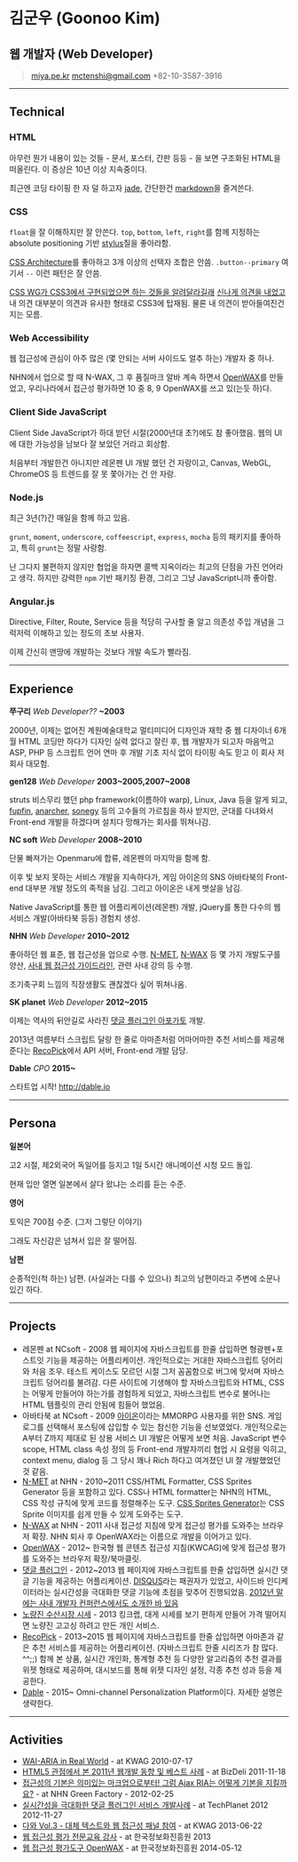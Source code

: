 # 김군우 (Goonoo Kim)
## 웹 개발자 (Web Developer)

> [miya.pe.kr](http://miya.pe.kr)
> [mctenshi@gmail.com](mailto:mctenshi@gmail.com)
> +82-10-3587-3916

------

## Technical

### HTML

아무런 뭔가 내용이 있는 것들 - 문서, 포스터, 간판 등등 - 을 보면 구조화된
HTML을 떠올린다. 이 증상은 10년 이상 지속중이다.

최근엔 코딩 타이핑 한 자 덜 하고자 [jade](http://jade-lang.com/), 간단한건
[markdown](http://daringfireball.net/projects/markdown/)을 즐겨쓴다.

### CSS

`float`을 잘 이해하지만 잘 안쓴다. `top`, `bottom`, `left`, `right`를 함께 
지정하는 absolute positioning 기반 [stylus](http://learnboost.github.io/stylus/)질을 좋아라함.

[CSS Architecture](http://mctenshi.tumblr.com/post/50642874121/css-architecture)를
좋아하고 3개 이상의 선택자 조합은 안씀. `.button--primary` 여기서 `--` 이런 패턴은
잘 안씀.

[CSS WG가 CSS3에서 구현되었으면 하는 것들을 알려달라길래](http://www.webstandards.org/2008/01/18/tell-the-css-wg-what-you-want-from-css3/)
[신나게 의견을 내었고](http://wordpress.miya.pe.kr/2008/02/13/some-css3-idea/)
내 의견 대부분이 의견과 유사한 형태로 CSS3에 탑재됨. 물론 내 의견이
받아들여진건지는 모름.

### Web Accessibility

웹 접근성에 관심이 아주 많은 (몇 안되는 서버 사이드도 얼추 하는) 개발자 중 하나.

NHN에서 업으로 할 때 N-WAX, 그 후 품질마크 알바 계속 하면서 [OpenWAX](http://openwax.miya.pe.kr)를
만들었고, 우리나라에서 접근성 평가하면 10 중 8, 9 OpenWAX를 쓰고 있(는듯 하)다.

### Client Side JavaScript

Client Side JavaScript가 하대 받던 시절(2000년대 초?)에도 참 좋아했음. 웹의 UI에
대한 가능성을 남보다 잘 보았던 거라고 회상함.

처음부터 개발한건 아니지만 레몬펜 UI 개발 했던 건 자랑이고, Canvas, WebGL, ChromeOS
등 트렌드를 잘 못 쫓아가는 건 안 자랑.

### Node.js

최근 3년(?)간 매일을 함께 하고 있음.

`grunt`, `moment`, `underscore`, `coffeescript`, `express`, `mocha` 등의 패키지를
좋아하고, 특히 `grunt`는 정말 사랑함.

난 그다지 불편하지 않지만 협업을 하자면 콜백 지옥이라는 최고의 단점을 가진
언어라고 생각. 하지만 강력한 `npm` 기반 패키징 환경, 그리고 그냥
JavaScript니까 좋아함.

### Angular.js

Directive, Filter, Route, Service 등을 적당히 구사할 줄 알고 의존성 주입 개념을
그럭저럭 이해하고 있는 정도의 초보 사용자.

이제 간신히 맨땅에 개발하는 것보다 개발 속도가 빨라짐.

------

## Experience

**쭈구리** *Web Developer??* __~2003__

2000년, 이제는 없어진 계원예술대학교 멀티미디어 디자인과 재학 중 웹 디자이너
6개월 HTML 코딩만 하다가 디자인 실력 없다고 잘린 후, 웹 개발자가 되고자 마음먹고
ASP, PHP 등 스크립트 언어 연마 후 개발 기초 지식 없이 타이핑 속도 믿고 이 회사
저 회사 대모험.

**gen128** *Web Developer* __2003~2005,2007~2008__

struts 비스무리 했던 php framework(이름하야 warp), Linux, Java 등을 알게 되고,
[fupfin](https://www.facebook.com/fupfin), [anarcher](https://www.facebook.com/anarcher),
[sonegy](https://www.facebook.com/sonegy) 등의 고수들의 가르침을 하사 받지만,
군대를 다녀와서 Front-end 개발을 하겠다며 설치다 망해가는 회사를 뛰쳐나감.

**NC soft** *Web Developer* __2008~2010__

단물 빠져가는 Openmaru에 합류, 레몬펜의 마지막을 함께 함.

이후 빛 보지 못하는 서비스 개발을 지속하다가,
게임 아이온의 SNS 아바타북의 Front-end 대부분 개발 정도의 족적을 남김.
그리고 아이온은 내게 뱃살을 남김.

Native JavaScript를 통한 웹 어플리케이션(레몬펜) 개발, jQuery를 통한
다수의 웹 서비스 개발(아바타북 등등) 경험치 생성.

**NHN** *Web Developer* __2010~2012__

좋아하던 웹 표준, 웹 접근성을 업으로 수행. [N-MET](http://nuli.navercorp.com/sharing/fe/nmet),
[N-WAX](http://nuli.navercorp.com/sharing/fe/nwax) 등 몇 가지 개발도구를 양산,
[사내 웹 접근성 가이드라인](http://nuli.navercorp.com/sharing/a11y/nwcag), 관련
사내 강의 등 수행.

조기축구회 느낌의 직장생활도 괜찮겠다 싶어 뛰쳐나옴.

**SK planet** *Web Developer* __2012~2015__

이제는 역사의 뒤안길로 사라진 [댓글 플러그인 아포가토](http://readme.skplanet.com/?p=3161) 개발.

2013년 여름부터 스크립트 달랑 한 줄로 아마존처럼 어마어마한 추천 서비스를
제공해준다는 [RecoPick](https://recopick.com/)에서 API 서버, Front-end 개발 담당.

**Dable** *CPO* __2015~__

스타트업 시작! http://dable.io

------

## Persona

**일본어**

고2 시절, 제2외국어 독일어를 등지고 1일 5시간 애니메이션 시청 모드 돌입.

현재 입만 열면 일본에서 살다 왔냐는 소리를 듣는 수준.

**영어**

토익은 700점 수준. (그저 그렇단 이야기)

그래도 자신감은 넘쳐서 입은 잘 떨어짐.

**남편**

순종적인(척 하는) 남편. (사실과는 다를 수 있으나) 최고의 남편이라고 주변에
소문나 있긴 하다.

------

## Projects

* 레몬펜 at NCsoft - 2008
  웹 페이지에 자바스크립트를 한줄 삽입하면 형광펜+포스트잇 기능을 제공하는
  어플리케이션.
  개인적으로는 거대한 자바스크립트 덩어리와 처음 조우. 테스트 케이스도 모르던 
  시절 그저 꼼꼼함으로 버그에 맞서며 자바스크립트 덩어리를 불려감.
  다른 사이트에 기생해야 할 자바스크립트와 HTML, CSS는 어떻게 만들어야 하는가를
  경험하게 되었고, 자바스크립트 변수로 불어나는 HTML 템플릿의 관리 안됨에 힘들어
  했었음.
* 아바타북 at NCsoft - 2009
  [아이온](http://aion.plaync.com)이라는 MMORPG 사용자를 위한 SNS.
  게임로그를 선택해서 포스팅에 삽입할 수 있는 참신한 기능을 선보였었다.
  개인적으로는 A부터 Z까지 제대로 된 상용 서비스 UI 개발은 어떻게 보면
  처음. JavaScript 변수 scope, HTML class 속성 정의 등 Front-end 개발자끼리 협업
  시 요령을 익히고, context menu, dialog 등 그 당시 꽤나 Rich 하다고 여겨졌던 UI
  잘 개발했었던 것 같음.
* [N-MET](http://nuli.navercorp.com/sharing/fe/nmet) at NHN - 2010~2011
  CSS/HTML Formatter, CSS Sprites Generator 등을 포함하고 있다.
  CSS나 HTML formatter는 NHN의 HTML, CSS 작성 규칙에 맞게 코드를 정렬해주는 도구.
  [CSS Sprites Generator](http://html.nhncorp.com/N-MET/guide_public/#csg)는
  CSS Sprite 이미지를 쉽게 만들 수 있게 도와주는 도구.
* [N-WAX](http://nuli.navercorp.com/sharing/fe/nwax) at NHN - 2011
  사내 접근성 지침에 맞게 접근성 평가를 도와주는 브라우저 확장.
  NHN 퇴사 후 OpenWAX라는 이름으로 개발을 이어가고 있다.
* [OpenWAX](http://openwax.miya.pe.kr) - 2012~
  한국형 웹 콘텐츠 접근성 지침(KWCAG)에 맞게 접근성 평가를 도와주는 브라우저
  확장/북마클릿.
* [댓글 플러그인](http://readme.skplanet.com/?p=3161) - 2012~2013
  웹 페이지에 자바스크립트를 한줄 삽입하면 실시간 댓글 기능을 제공하는
  어플리케이션. [DISQUS](https://disqus.com/)라는 패권자가 있었고, 사이드바
  인디케이터라는 실시간성을 극대화한 댓글 기능에 초점을 맞추어 진행되었음.
  [2012년 말에는 사내 개발자 컨퍼런스에서도 소개한 바 있음](http://www.youtube.com/watch?v=0OkuUg7lbiM)
* [노량진 수산시장 시세](http://nrj.miya.pe.kr) - 2013
  킹크랩, 대게 시세를 보기 편하게 만들어 가격 떨어지면 노량진 고고싱 하려고 만든
  개인 서비스.
* [RecoPick](http://recopick.com) - 2013~2015
  웹 페이지에 자바스크립트를 한줄 삽입하면 아마존과 같은 추천 서비스를 제공하는
  어플리케이션. (자바스크립트 한줄 시리즈가 참 많다. ^^;;)
  함께 본 상품, 실시간 개인화, 통계형 추천 등 다양한 알고리즘의 추천 결과를
  위젯 형태로 제공하며, 대시보드를 통해 위젯 디자인 설정, 각종 추천 성과 등을
  제공한다.
* [Dable](http://dable.io) - 2015~
  Omni-channel Personalization Platform이다. 자세한 설명은 생략한다.

------

## Activities

* [WAI-ARIA in Real World](http://wordpress.miya.pe.kr/2010/07/17/kwag-12%EB%B2%88%EC%A7%B8-%EB%AA%A8%EC%9E%84-%EB%B0%9C%ED%91%9C%EC%9E%90%EB%A3%8C-wai-aria-in-real-world/) - at KWAG 2010-07-17
* [HTML5 관점에서 본 2011년 웹개발 동향 및 베스트 사례](http://www.bizdeli.com/online/detail.asp?pfid=S3680) - at BizDeli 2011-11-18
* [접근성의 기본은 의미있는 마크업으로부터! 그럼 Ajax RIA는 어떻게 기본을 지킬까요?](http://nuli.navercorp.com/sharing/blog/post/990898) - at NHN Green Factory - 2012-02-25
* [실시간성을 극대화한 댓글 플러그인 서비스 개발사례](http://readme.skplanet.com/?p=3585) - at TechPlanet 2012 2012-11-27
* [다와 Vol.3 - 대체 텍스트와 웹 접근성 패널 참여](http://kwag.net/tawa/tawa-vol-3/) - at KWAG  2013-06-22
* [웹 접근성 평가 전문교육 강사](http://www.wah.or.kr/Board/brd_list.asp?brd_sn=2&search=%EC%9B%B9+%EC%A0%91%EA%B7%BC%EC%84%B1+%ED%8F%89%EA%B0%80+%EC%A0%84%EB%AC%B8%EA%B5%90%EC%9C%A1) - at 한국정보화진흥원 2013
* [웹 접근성 평가도구 OpenWAX](http://www.wah.or.kr/Board/brd_view.asp?brd_sn=2&brd_idx=940) - at 한국정보화진흥원 2014-05-12

